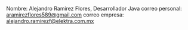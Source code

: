 Nombre: Alejandro Ramirez Flores, Desarrollador Java
correo personal: aramirezflores589@gmail.com
correo empresa: alejandro.ramirezf@elektra.com.mx


